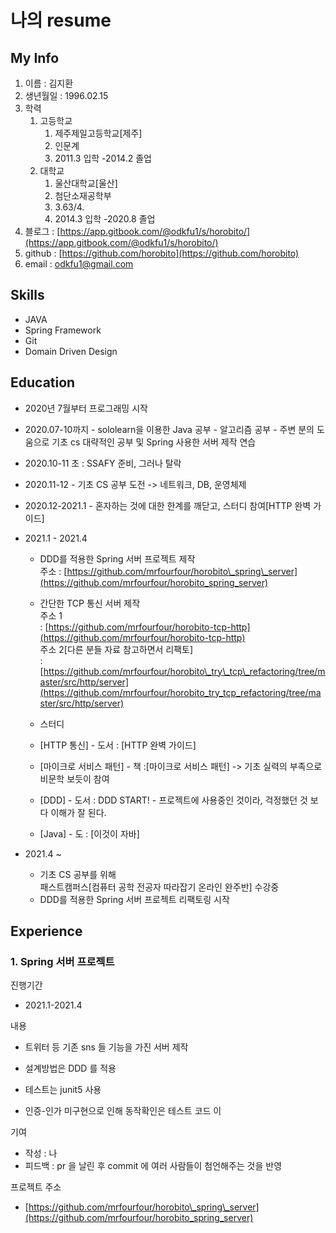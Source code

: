 # 나의 resume

## My Info

1. 이름 : 김지환 
2. 생년월일 : 1996.02.15
3. 학력
   1. 고등학교 
      1. 제주제일고등학교\[제주\]
      2. 인문계
      3. 2011.3 입학 -2014.2 졸업 
   2. 대학교
      1.  울산대학교\[울산\]
      2. 첨단소재공학부
      3.  3.63/4.
      4.  2014.3 입학 -2020.8 졸업 
4. 블로그 : [https://app.gitbook.com/@odkfu1/s/horobito/](https://app.gitbook.com/@odkfu1/s/horobito/)
5. github : [https://github.com/horobito](https://github.com/horobito) 
6. email : odkfu1@gmail.com

## Skills

* JAVA
* Spring Framework
* Git
* Domain Driven Design 

## Education

* 2020년 7월부터 프로그래밍 시작  
* 2020.07-10까지 - sololearn을 이용한 Java 공부 - 알고리즘 공부  - 주변 분의 도움으로 기초 cs 대략적인 공부 및      Spring 사용한 서버 제작 연습 
* 2020.10-11 초 :  SSAFY 준비, 그러나 탈락  
* 2020.11-12   - 기초 CS 공부 도전     -&gt; 네트워크, DB, 운영체제   
* 2020.12-2021.1 - 혼자하는 것에 대한 한계를 깨닫고,   스터디 참여\[HTTP 완벽 가이드\]  
* 2021.1 - 2021.4  
  - DDD를 적용한 Spring 서버 프로젝트 제작  
    주소 : [https://github.com/mrfourfour/horobito\_spring\_server](https://github.com/mrfourfour/horobito_spring_server)  
    
  - 간단한 TCP 통신 서버 제작   
    주소 1  
   : [https://github.com/mrfourfour/horobito-tcp-http](https://github.com/mrfourfour/horobito-tcp-http)  
    주소 2\[다른 분들 자료 참고하면서 리팩토\]  
     : [https://github.com/mrfourfour/horobito\_try\_tcp\_refactoring/tree/master/src/http/server](https://github.com/mrfourfour/horobito_try_tcp_refactoring/tree/master/src/http/server)  
  
  - 스터디 

  * \[HTTP 통신\] - 도서 : \[HTTP 완벽 가이드\]

  

  * \[마이크로 서비스 패턴\] - 책 :\[마이크로 서비스 패턴\]  -&gt; 기초 실력의 부족으로 비문학 보듯이 참여  
  * \[DDD\] - 도서 : DDD START! - 프로젝트에 사용중인 것이라,   걱정했던 것 보다 이해가 잘 된다.  
  * \[Java\] - 도 : \[이것이 자바\]

* 2021.4 ~   
  - 기초 CS 공부를 위해   
     패스트캠퍼스\[컴퓨터 공학 전공자 따라잡기 온라인 완주반\] 수강중    
  - DDD를 적용한 Spring 서버 프로젝트 리팩토링 시작 

##  Experience

### 1. Spring 서버 프로젝트

진행기간

* 2021.1-2021.4

내용

* 트위터 등 기존 sns 들 기능을 가진 서버 제작

* 설계방법은 DDD 를 적용  
* 테스트는 junit5 사용  
* 인증-인가 미구현으로 인해 동작확인은 테스트 코드 이 

기여

*  작성 : 나  
* 피드백 : pr 을 날린 후 commit 에 여러 사람들이 첨언해주는 것을 반영 

프로젝트 주소

* [https://github.com/mrfourfour/horobito\_spring\_server](https://github.com/mrfourfour/horobito_spring_server)







